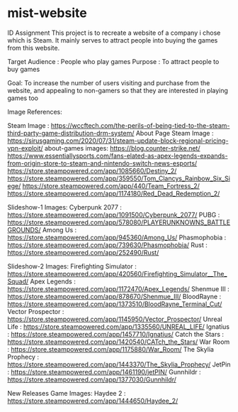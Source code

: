 # mist-website
ID Assignment
This project is to recreate a website of a company i chose which is Steam. It mainly serves to attract people into buying the games from this website.

Target Audience : People who play games
Purpose : To attract people to buy games

Goal: To increase the number of users visiting and purchase from the website, and appealing to non-gamers so that they are interested in playing games too







Image References:

Steam Image : https://wccftech.com/the-perils-of-being-tied-to-the-steam-third-party-game-distribution-drm-system/
About Page Steam Image : https://sirusgaming.com/2020/07/31/steam-update-block-regional-pricing-vpn-exploit/
about-games images: 
https://blog.counter-strike.net/
https://www.essentiallysports.com/fans-elated-as-apex-legends-expands-from-origin-store-to-steam-and-nintendo-switch-news-esports/
https://store.steampowered.com/app/1085660/Destiny_2/
https://store.steampowered.com/app/359550/Tom_Clancys_Rainbow_Six_Siege/
https://store.steampowered.com/app/440/Team_Fortress_2/
https://store.steampowered.com/app/1174180/Red_Dead_Redemption_2/



Slideshow-1 Images:
Cyberpunk 2077 : https://store.steampowered.com/app/1091500/Cyberpunk_2077/
PUBG : https://store.steampowered.com/app/578080/PLAYERUNKNOWNS_BATTLEGROUNDS/
Among Us : https://store.steampowered.com/app/945360/Among_Us/
Phasmophobia : https://store.steampowered.com/app/739630/Phasmophobia/
Rust : https://store.steampowered.com/app/252490/Rust/



Slideshow-2 Images:
Firefighting Simulator : https://store.steampowered.com/app/420560/Firefighting_Simulator__The_Squad/
Apex Legends : https://store.steampowered.com/app/1172470/Apex_Legends/
Shenmue III : https://store.steampowered.com/app/878670/Shenmue_III/
BloodRayne : https://store.steampowered.com/app/1373510/BloodRayne_Terminal_Cut/
Vector Prospector : https://store.steampowered.com/app/1145950/Vector_Prospector/
Unreal Life : https://store.steampowered.com/app/1335560/UNREAL_LIFE/
Ignatius : https://store.steampowered.com/app/1457710/Ignatius/
Catch the Stars : https://store.steampowered.com/app/1420540/CATch_the_Stars/
War Room : https://store.steampowered.com/app/1175880/War_Room/
The Skylia Prophecy : https://store.steampowered.com/app/1443370/The_Skylia_Prophecy/
JetPin : https://store.steampowered.com/app/1461190/jetPIN/
Gunnhildr : https://store.steampowered.com/app/1377030/Gunnhildr/


New Releases Game Images:
Haydee 2 : https://store.steampowered.com/app/1444650/Haydee_2/



